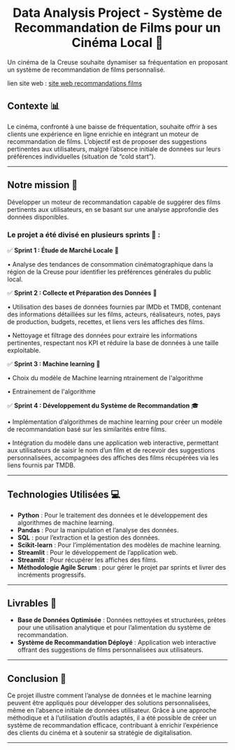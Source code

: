 <h1 align="center"> Data Analysis Project - Système de Recommandation de Films pour un Cinéma Local 🎯</h1>

<p align="justify">
Un cinéma de la Creuse souhaite dynamiser sa fréquentation en proposant un système de recommandation de films personnalisé. </p>

lien site web : [site web recommandations films](https://systemerecommandationfilmscreuse-8rrt3whmiukcgigvdhwm5f.streamlit.app)

## **Contexte** 📊  

Le cinéma, confronté à une baisse de fréquentation, souhaite offrir à ses clients une expérience en ligne enrichie en intégrant un moteur de recommandation de films. L’objectif est de proposer des suggestions pertinentes aux utilisateurs, malgré l’absence initiale de données sur leurs préférences individuelles (situation de “cold start”).

---

## **Notre mission** 🎯  

Développer un moteur de recommandation capable de suggérer des films pertinents aux utilisateurs, en se basant sur une analyse approfondie des données disponibles.


### Le projet a été divisé en plusieurs sprints 🔄 :

  ✅ **Sprint 1 : Étude de Marché Locale** 🚀
  
  •	Analyse des tendances de consommation cinématographique dans la région de la Creuse pour identifier les préférences générales du public local.

  ✅ **Sprint 2 : Collecte et Préparation des Données** 🔄  
  
  •	Utilisation des bases de données fournies par IMDb et TMDB, contenant des informations détaillées sur les films, acteurs, réalisateurs, notes, pays de production, budgets, recettes, et liens vers les affiches des films.
    
  •	Nettoyage et filtrage des données pour extraire les informations pertinentes, respectant nos KPI et réduire la base de données à une taille exploitable.

  ✅ **Sprint 3 : Machine learning** 🚀
  
  • Choix du modèle de Machine learning ntrainement de l'algorithme
  
  •	Entrainement de l'algorithme 

  ✅ **Sprint 4 : Développement du Système de Recommandation** 🎓  

  •	Implémentation d’algorithmes de machine learning pour créer un modèle de recommandation basé sur les similarités entre films.
  
  •	Intégration du modèle dans une application web interactive, permettant aux utilisateurs de saisir le nom d’un film et de recevoir des suggestions personnalisées, accompagnées des affiches des films récupérées via les liens fournis par TMDB.

---

## **Technologies Utilisées** 💻  
- **Python** : Pour le traitement des données et le développement des algorithmes de machine learning.
- **Pandas** : Pour la manipulation et l’analyse des données.
- **SQL** : pour l’extraction et la gestion des données.      
- **Scikit-learn** : Pour l’implémentation des modèles de machine learning.
- **Streamlit** : Pour le développement de l’application web.
- **Streamlit** : Pour récupérer les affiches des films.
- **Méthodologie Agile Scrum** : pour gérer le projet par sprints et livrer des incréments progressifs.

---

## **Livrables** 🤝
- **Base de Données Optimisée** : Données nettoyées et structurées, prêtes pour une utilisation analytique et pour l’alimentation du système de recommandation.  
- **Système de Recommandation Déployé** : Application web interactive offrant des suggestions de films personnalisées aux utilisateurs.  

---

## **Conclusion** 🎯  
Ce projet illustre comment l’analyse de données et le machine learning peuvent être appliqués pour développer des solutions personnalisées, même en l’absence initiale de données utilisateur. Grâce à une approche méthodique et à l’utilisation d’outils adaptés, il a été possible de créer un système de recommandation efficace, contribuant à enrichir l’expérience des clients du cinéma et à soutenir sa stratégie de digitalisation.

---
